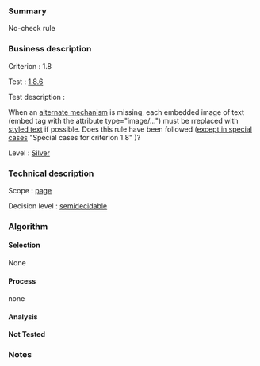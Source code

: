### Summary

No-check rule

### Business description

Criterion : 1.8

Test : [1.8.6](http://www.accessiweb.org/index.php/accessiweb-22-english-version.html#test-1-8-6)

Test description :

When an [alternate
mechanism](http://www.accessiweb.org/index.php/glossary-76.html#mMecaRempl)
is missing, each embedded image of text (embed tag with the attribute
type="image/...") must be rreplaced with [styled
text](http://www.accessiweb.org/index.php/glossary-76.html#mTexteStyle)
if possible. Does this rule have been followed ([except in special cases](http://www.accessiweb.org/index.php/glossary-76.html#cpCrit1-8) "Special cases for criterion 1.8" )?

Level : [Silver](/en/category/rules-design/accessiweb-11/level/argent)

### Technical description

Scope : [page](/en/category/rules-design/accessiweb-11/scope/page)

Decision level :
[semidecidable](/en/category/rules-design/accessiweb-11/decision-level/semidecidable)

### Algorithm

#### Selection

None

#### Process

none

#### Analysis

**Not Tested**

### Notes


